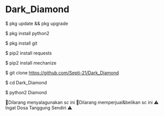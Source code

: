 # Dark_Diamond

$ pkg update && pkg upgrade

$ pkg install python2

$ pkg install git

$ pip2 install requests

$ pip2 install mechanize

$ git clone https://github.com/Septi-21/Dark_Diamond

$ cd Dark_Diamond

$ python2 Diamond

🚫Dilarang menyalagunakan sc ini
🚫Dilarang memperjual&belikan sc ini
  ⚠️ Ingat Dosa Tanggung Sendiri ⚠️
